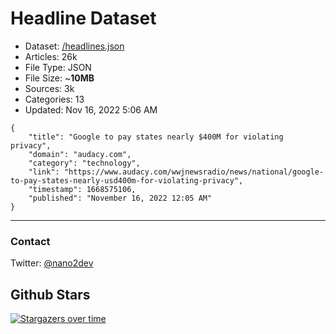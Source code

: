# Headline Dataset

- Dataset: [/headlines.json](https://raw.githubusercontent.com/fwd/news/master/headlines.json) 
- Articles: 26k
- File Type: JSON
- File Size: ~**10MB**
- Sources: 3k
- Categories: 13
- Updated: Nov 16, 2022 5:06 AM

```
{
    "title": "Google to pay states nearly $400M for violating privacy",
    "domain": "audacy.com",
    "category": "technology",
    "link": "https://www.audacy.com/wwjnewsradio/news/national/google-to-pay-states-nearly-usd400m-for-violating-privacy",
    "timestamp": 1668575106,
    "published": "November 16, 2022 12:05 AM"
}
```

---

### Contact 

Twitter: [@nano2dev](https://twitter.com/nano2dev)

## Github Stars

[![Stargazers over time](https://starchart.cc/fwd/news.svg)](https://starchart.cc/fwd/news)
